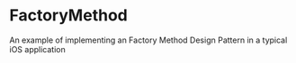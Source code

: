 # FactoryMethod
An example of implementing an Factory Method Design Pattern in a typical iOS application
